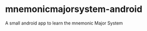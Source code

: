 mnemonicmajorsystem-android
===========================

A small android app to learn the mnemonic Major System
